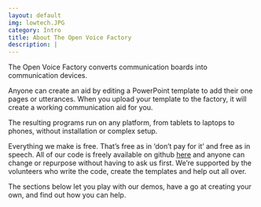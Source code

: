```yaml
---
layout: default
img: lowtech.JPG
category: Intro
title: About The Open Voice Factory
description: |
---
```


The Open Voice Factory converts communication boards into communication devices.

Anyone can create an aid by editing a PowerPoint template to add their one pages or utterances.  When you upload your template to the factory, it will create a working communication aid for you. 

The resulting programs run on any platform, from tablets to laptops to phones, without installation or complex setup.

Everything we make is free.  That’s free as in ‘don’t pay for it’ and free as in speech.  All of our code is freely available on github [here](https://github.com/joereddington/TheOpenVoiceFactory) and anyone can change or repurpose without having to ask us first. We’re supported by the volunteers who write the code, create the templates and help out all over. 

The sections below let you play with our demos, have a go at creating your own, and find out how you can help. 

